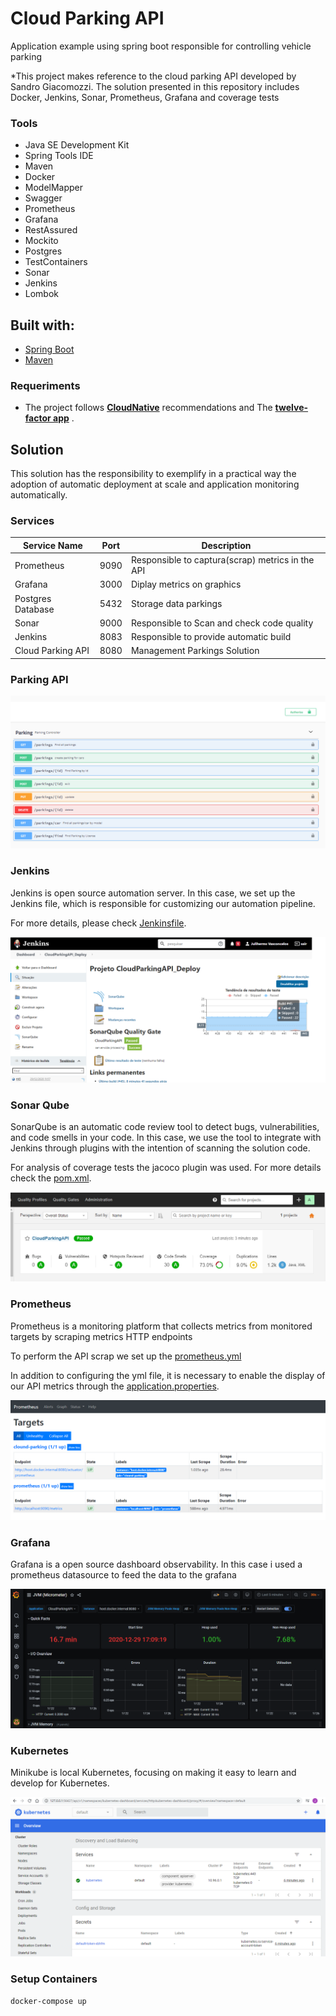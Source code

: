 
# Cloud Parking API

Application example using spring boot responsible for controlling vehicle parking

*This project makes reference to the cloud parking API developed by Sandro Giacomozzi. The solution presented in this repository includes Docker, Jenkins, Sonar, Prometheus, Grafana and coverage tests

### Tools

- Java SE Development Kit
- Spring Tools IDE
- Maven
- Docker
- ModelMapper
- Swagger
- Prometheus
- Grafana
- RestAssured
- Mockito
- Postgres
- TestContainers
- Sonar
- Jenkins
- Lombok

## Built with:

- [Spring Boot](https://spring.io/projects/spring-boot)
- [Maven](https://maven.apache.org/)

### Requeriments

- The project follows [**CloudNative**](https://www.cncf.io/) recommendations and The [**twelve-factor app**](https://12factor.net/) . 

## Solution

This solution has the responsibility to exemplify in a practical way the adoption of automatic deployment at scale and application monitoring automatically.

### Services

| Service Name             | Port       | Description                                       |
|--------------------------|------------|---------------------------------------------------|
| Prometheus               | 9090       | Responsible to captura(scrap) metrics in the API  |
| Grafana                  | 3000       | Diplay metrics on graphics                        | 
| Postgres Database        | 5432       | Storage data parkings                             |
| Sonar                    | 9000       | Responsible to Scan and check code quality        |
| Jenkins                  | 8083       | Responsible to provide automatic build            |
| Cloud Parking API        | 8080       | Management Parkings Solution                      |

### Parking API

<img src="img/parking_api.PNG">

### Jenkins

Jenkins is open source automation server. In this case, we set up the Jenkins file, which is responsible for customizing our automation pipeline.

For more details, please check [Jenkinsfile](Jenkinsfile).

<img src="img/img_jenkins.png">

### Sonar Qube

SonarQube is an automatic code review tool to detect bugs, vulnerabilities, and code smells in your code.
In this case, we use the tool to integrate with Jenkins through plugins with the intention of scanning the solution code.

For analysis of coverage tests the jacoco plugin was used. For more details check the [pom.xml](pom.xml).

<img src="img/sonar.PNG">

### Prometheus

Prometheus is a monitoring platform that collects metrics from monitored targets by scraping metrics HTTP endpoints

To perform the API scrap we set up the [prometheus.yml](src/main/resources/prometheus.yml)

In addition to configuring the yml file, it is necessary to enable the display of our API metrics through the [application.properties](src/main/resources/application.properties).

<img src="img/prometheus.PNG">

### Grafana

Grafana is a open source dashboard observability. In this case i used a prometheus datasource to feed the data to the grafana

<img src="img/grafana.PNG">

### Kubernetes

Minikube is local Kubernetes, focusing on making it easy to learn and develop for Kubernetes.

<img src="img/kubernetes.PNG">

### Setup Containers

```sh
docker-compose up
```

